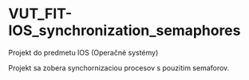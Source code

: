 # VUT_FIT-IOS_synchronization_semaphores
Projekt do predmetu IOS (Operačné systémy)

Projekt sa zobera synchornizaciou procesov s pouzitim semaforov.
